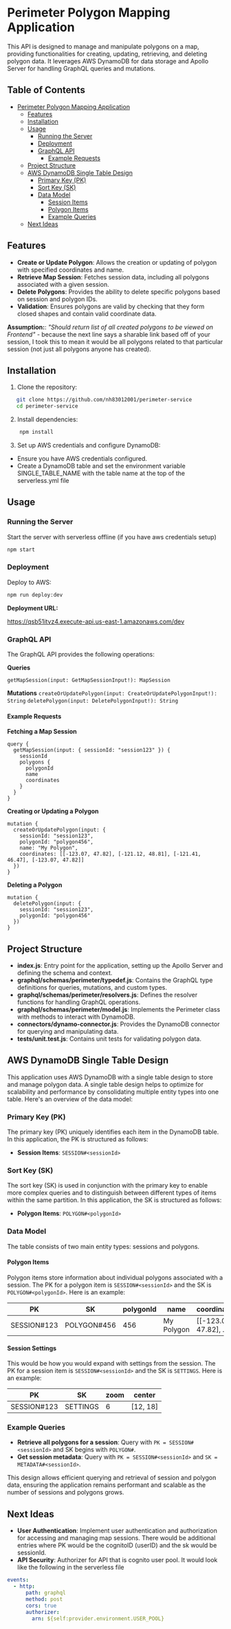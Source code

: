 # Perimeter Polygon Mapping Application

This API is designed to manage and manipulate polygons on a map, providing functionalities for creating, updating, retrieving, and deleting polygon data. It leverages AWS DynamoDB for data storage and Apollo Server for handling GraphQL queries and mutations.

## Table of Contents

- [Perimeter Polygon Mapping Application](#perimeter-polygon-mapping-application)
  - [Features](#features)
  - [Installation](#installation)
  - [Usage](#usage)
    - [Running the Server](#running-the-server)
    - [Deployment](#deployment)
    - [GraphQL API](#graphql-api)
      - [Example Requests](#example-requests)
  - [Project Structure](#project-structure)
  - [AWS DynamoDB Single Table Design](#aws-dynamodb-single-table-design)
    - [Primary Key (PK)](#primary-key-pk)
    - [Sort Key (SK)](#sort-key-sk)
    - [Data Model](#data-model)
      - [Session Items](#session-items)
      - [Polygon Items](#polygon-items)
      - [Example Queries](#example-queries)
  - [Next Ideas](#next-ideas)

## Features

- **Create or Update Polygon**: Allows the creation or updating of polygon with specified coordinates and name.
- **Retrieve Map Session**: Fetches session data, including all polygons associated with a given session.
- **Delete Polygons**: Provides the ability to delete specific polygons based on session and polygon IDs.
- **Validation**: Ensures polygons are valid by checking that they form closed shapes and contain valid coordinate data.

**Assumption:**: _"Should return list of all created polygons to be viewed on Frontend"_ - because the next line says a sharable link based off of your session, I took this to mean it would be all polygons related to that particular session (not just all polygons anyone has created).

## Installation

1. Clone the repository:

```bash
   git clone https://github.com/nh83012001/perimeter-service
   cd perimeter-service
```

2. Install dependencies:

```bash
    npm install
```

3. Set up AWS credentials and configure DynamoDB:

- Ensure you have AWS credentials configured.
- Create a DynamoDB table and set the environment variable SINGLE_TABLE_NAME with the table name at the top of the serverless.yml file

## Usage

### Running the Server

Start the server with serverless offline (if you have aws credentials setup)

```bash
npm start
```

### Deployment

Deploy to AWS:

```bash
npm run deploy:dev
```

**Deployment URL:**

https://qsb51itvz4.execute-api.us-east-1.amazonaws.com/dev

### GraphQL API

The GraphQL API provides the following operations:

**Queries**

`getMapSession(input: GetMapSessionInput!): MapSession`

**Mutations**
`createOrUpdatePolygon(input: CreateOrUpdatePolygonInput!): String`
`deletePolygon(input: DeletePolygonInput!): String`

#### Example Requests

**Fetching a Map Session**

```
query {
  getMapSession(input: { sessionId: "session123" }) {
    sessionId
    polygons {
      polygonId
      name
      coordinates
    }
  }
}
```

**Creating or Updating a Polygon**

```
mutation {
  createOrUpdatePolygon(input: {
    sessionId: "session123",
    polygonId: "polygon456",
    name: "My Polygon",
    coordinates: [[-123.07, 47.82], [-121.12, 48.81], [-121.41, 46.47], [-123.07, 47.82]]
  })
}
```

**Deleting a Polygon**

```
mutation {
  deletePolygon(input: {
    sessionId: "session123",
    polygonId: "polygon456"
  })
}
```

## Project Structure

- **index.js**: Entry point for the application, setting up the Apollo Server and defining the schema and context.
- **graphql/schemas/perimeter/typedef.js**: Contains the GraphQL type definitions for queries, mutations, and custom types.
- **graphql/schemas/perimeter/resolvers.js**: Defines the resolver functions for handling GraphQL operations.
- **graphql/schemas/perimeter/model.js**: Implements the Perimeter class with methods to interact with DynamoDB.
- **connectors/dynamo-connector.js**: Provides the DynamoDB connector for querying and manipulating data.
- **tests/unit.test.js**: Contains unit tests for validating polygon data.

## AWS DynamoDB Single Table Design

This application uses AWS DynamoDB with a single table design to store and manage polygon data. A single table design helps to optimize for scalability and performance by consolidating multiple entity types into one table. Here's an overview of the data model:

### Primary Key (PK)

The primary key (PK) uniquely identifies each item in the DynamoDB table. In this application, the PK is structured as follows:

- **Session Items**: `SESSION#<sessionId>`

### Sort Key (SK)

The sort key (SK) is used in conjunction with the primary key to enable more complex queries and to distinguish between different types of items within the same partition. In this application, the SK is structured as follows:

- **Polygon Items**: `POLYGON#<polygonId>`

### Data Model

The table consists of two main entity types: sessions and polygons.

#### Polygon Items

Polygon items store information about individual polygons associated with a session. The PK for a polygon item is `SESSION#<sessionId>` and the SK is `POLYGON#<polygonId>`. Here is an example:

| PK          | SK          | polygonId | name       | coordinates             |
| ----------- | ----------- | --------- | ---------- | ----------------------- |
| SESSION#123 | POLYGON#456 | 456       | My Polygon | [[-123.07, 47.82], ...] |

#### Session Settings

This would be how you would expand with settings from the session. The PK for a session item is `SESSION#<sessionId>` and the SK is `SETTINGS`. Here is an example:

| PK          | SK       | zoom | center   |
| ----------- | -------- | ---- | -------- |
| SESSION#123 | SETTINGS | 6    | [12, 18] |

### Example Queries

- **Retrieve all polygons for a session**: Query with `PK = SESSION#<sessionId>` and SK begins with `POLYGON#`.
- **Get session metadata**: Query with `PK = SESSION#<sessionId>` and `SK = METADATA#<sessionId>`.

This design allows efficient querying and retrieval of session and polygon data, ensuring the application remains performant and scalable as the number of sessions and polygons grows.

## Next Ideas

- **User Authentication**: Implement user authentication and authorization for accessing and managing map sessions. There would be additional entries where PK would be the cognitoID (userID) and the sk would be sessionId.
- **API Security**: Authorizer for API that is cognito user pool. It would look like the following in the serverless file

```yaml
events:
  - http:
      path: graphql
      method: post
      cors: true
      authorizer:
        arn: ${self:provider.environment.USER_POOL}
```
